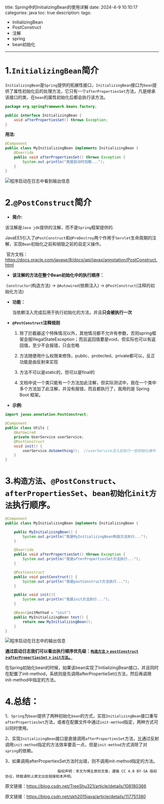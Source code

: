title: Spring中的InitializingBean的使用详解
date: 2024-4-9 10:10:17
categories: java
toc: true
description:
tags: 
   - InitializingBean
   - PostConstruct
   - 注解
   - spring
   - bean初始化

---

# 1.`InitializingBean`简介

`InitializingBean`是`Spring`提供的拓展性接口，`InitializingBean`接口为`bean`提供了属性初始化后的处理方法，它只有一个`afterPropertiesSet`方法，凡是继承该接口的类，在`bean`的属性初始化后都会执行该方法。

```java
package org.springframework.beans.factory;

public interface InitializingBean {
    void afterPropertiesSet() throws Exception;
}

```

**用法:**

```java
@Component
public class MyInitializingBean implements InitializingBean {
    @Override
    public void afterPropertiesSet() throws Exception {
        System.out.println("我是启动时加载...");
    }
}

```

![程序启动在日志中看到输出信息](https://nohurry-imgbed.oss-cn-qingdao.aliyuncs.com/imgs/202404091044647.png)

# 2.`@PostConstruct`简介

- **简介:**

​			该注解是`Java jdk`提供的注解，而不是`Spring`框架提供的.

​			JavaEE5引入了`@PostConstruct`和`@PreDestroy`两个作用于`Servlet`生命周期的注解，实现`Bean`初始化之前和销毁之前的自定义操作。 

​			官方文档：https://docs.oracle.com/javase/8/docs/api/javax/annotation/PostConstruct.html

- **该注解的方法在整个Bean初始化中的执行顺序：**

​			`Constructor`(构造方法) -> `@Autowired`(依赖注入) -> `@PostConstruct`(注释的初始化方法)

- **功能：**

  ​	当依赖注入完成后用于执行初始化的方法，并且**只会被执行一次**

  

- **`@PostConstruct`注释规则**

  1. 除了拦截器这个特殊情况以外，其他情况都不允许有参数，否则spring框架会报IllegalStateException；而且返回值要是void，但实际也可以有返回值，至少不会报错，只会忽略

  2. 方法随便用什么权限来修饰，public、protected、private都可以，反正功能是由反射来实现

  3. 方法不可以是static的，但可以是final的
  
  4. 文档中说一个类只能有一个方法加此注解，但实际测试中，我在一个类中多个方法加了此注解，并没有报错，而且都执行了，我用的是 Spring Boot 框架。


- **示例:**

```java
import javax.annotation.PostConstruct;
 
@Component
public class Utils {
    @Autowired
    private UserService userService;
    @PostConstruct
    void init() {
        userService.doSomething();  //userService注入后执行一些初始化操作
    }
}
```



# 3.`构造方法`、`@PostConstruct`、`afterPropertiesSet`、`bean初始化init方法`执行顺序。

```java
@Component
public class MyInitializingBean implements InitializingBean {

    public MyInitializingBean() {
        System.out.println("我是MyInitializingBean构造方法执行...");
    }

    @Override
    public void afterPropertiesSet() throws Exception {
        System.out.println("我是afterPropertiesSet方法执行...");
    }

    @PostConstruct
    public void postConstruct() {
        System.out.println("我是postConstruct方法执行...");
    }

    public void init(){
        System.out.println("我是init方法执行...");
    }

    @Bean(initMethod = "init")
    public MyInitializingBean test() {
        return new MyInitializingBean();
    }
}

```

![程序启动在日志中的输出信息](https://nohurry-imgbed.oss-cn-qingdao.aliyuncs.com/imgs/202404091047152.png)

**通过启动日志我们可以看出执行顺序优先级：<u>`构造方法` > `postConstruct` >`afterPropertiesSet` > `init方法`。</u>**

在Spring初始化bean的时候，如果该bean实现了InitializingBean接口，并且同时在配置了init-method，系统则是先调用afterPropertieSet()方法，然后再调用init-method中指定的方法。

# 4.总结：

1、`Spring`为`bean`提供了两种初始化`bean`的方式，实现`InitializingBean`接口重写`afterPropertiesSet`方法，或者在配置文件中通过`init-method`指定，两种方式可以同时使用。

2、实现`InitializingBean`接口是直接调用`afterPropertiesSet`方法，比通过反射调用`init-method`指定的方法效率要高一点，但是`init-method`方式消除了对`spring`的依赖。

3、如果调用afterPropertiesSet方法时出错，则不调用init-method指定的方法。









                            版权声明：本文为博主原创文章，遵循 CC 4.0 BY-SA 版权协议，转载请附上原文出处链接和本声明。

原文链接：https://blog.csdn.net/TreeShu321/article/details/108180366

原文链接：https://blog.csdn.net/skh2015java/article/details/117751380